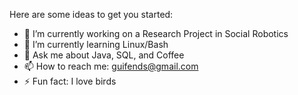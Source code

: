Here are some ideas to get you started:

- 🔭 I’m currently working on a Research Project in Social Robotics
- 🌱 I’m currently learning Linux/Bash
- 💬 Ask me about Java, SQL, and Coffee
- 📫 How to reach me: guifends@gmail.com
- ⚡ Fun fact: I love birds

<!--
## Guilherme
**Guilherme-Fernandes-da-Costa/Guilherme-Fernandes-da-Costa** is a ✨ _special_ ✨ repository because its `README.md` (this file) appears on your GitHub profile.
-->
